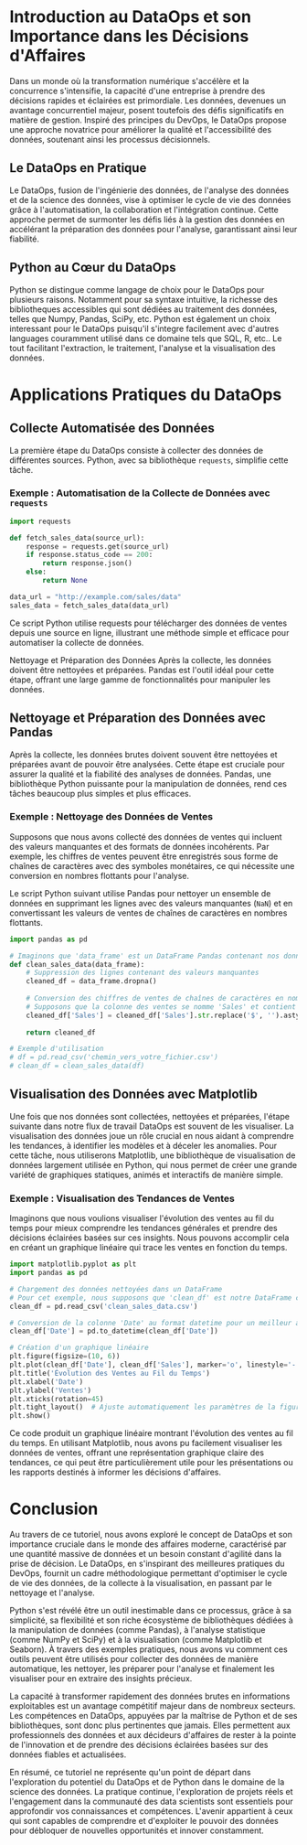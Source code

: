 
# Introduction au DataOps et son Importance dans les Décisions d'Affaires
Dans un monde où la transformation numérique s'accélère et la concurrence s'intensifie, la capacité d'une entreprise à prendre des décisions rapides et éclairées est primordiale. Les données, devenues un avantage concurrentiel majeur, posent toutefois des défis significatifs en matière de gestion. Inspiré des principes du DevOps, le DataOps propose une approche novatrice pour améliorer la qualité et l'accessibilité des données, soutenant ainsi les processus décisionnels.

## Le DataOps en Pratique

Le DataOps, fusion de l'ingénierie des données, de l'analyse des données et de la science des données, vise à optimiser le cycle de vie des données grâce à l'automatisation, la collaboration et l'intégration continue. Cette approche permet de surmonter les défis liés à la gestion des données en accélérant la préparation des données pour l'analyse, garantissant ainsi leur fiabilité.

## Python au Cœur du DataOps

Python se distingue comme langage de choix pour le DataOps pour plusieurs raisons. Notamment pour sa syntaxe intuitive, la richesse des bibliotheques accessibles qui sont dédiées au traitement des données, telles que Numpy, Pandas, SciPy, etc. Python est également un choix interessant pour le DataOps puisqu'il s'integre facilement avec d'autres languages couramment utilisé dans ce domaine tels que SQL, R, etc.. Le tout facilitant l'extraction, le traitement, l'analyse et la visualisation des données.

# Applications Pratiques du DataOps

## Collecte Automatisée des Données

La première étape du DataOps consiste à collecter des données de différentes sources. Python, avec sa bibliothèque `requests`, simplifie cette tâche.

### Exemple : Automatisation de la Collecte de Données avec `requests`

```python
import requests

def fetch_sales_data(source_url):
    response = requests.get(source_url)
    if response.status_code == 200:
        return response.json()
    else:
        return None

data_url = "http://example.com/sales/data"
sales_data = fetch_sales_data(data_url)
```

Ce script Python utilise requests pour télécharger des données de ventes depuis une source en ligne, illustrant une méthode simple et efficace pour automatiser la collecte de données.

Nettoyage et Préparation des Données
Après la collecte, les données doivent être nettoyées et préparées. Pandas est l'outil idéal pour cette étape, offrant une large gamme de fonctionnalités pour manipuler les données.

## Nettoyage et Préparation des Données avec Pandas

Après la collecte, les données brutes doivent souvent être nettoyées et préparées avant de pouvoir être analysées. Cette étape est cruciale pour assurer la qualité et la fiabilité des analyses de données. Pandas, une bibliothèque Python puissante pour la manipulation de données, rend ces tâches beaucoup plus simples et plus efficaces.

### Exemple : Nettoyage des Données de Ventes

Supposons que nous avons collecté des données de ventes qui incluent des valeurs manquantes et des formats de données incohérents. Par exemple, les chiffres de ventes peuvent être enregistrés sous forme de chaînes de caractères avec des symboles monétaires, ce qui nécessite une conversion en nombres flottants pour l'analyse.

Le script Python suivant utilise Pandas pour nettoyer un ensemble de données en supprimant les lignes avec des valeurs manquantes (`NaN`) et en convertissant les valeurs de ventes de chaînes de caractères en nombres flottants.

```python
import pandas as pd

# Imaginons que 'data_frame' est un DataFrame Pandas contenant nos données de ventes brutes
def clean_sales_data(data_frame):
    # Suppression des lignes contenant des valeurs manquantes
    cleaned_df = data_frame.dropna()
    
    # Conversion des chiffres de ventes de chaînes de caractères en nombres flottants
    # Supposons que la colonne des ventes se nomme 'Sales' et contient des valeurs comme "$123.45"
    cleaned_df['Sales'] = cleaned_df['Sales'].str.replace('$', '').astype(float)
    
    return cleaned_df

# Exemple d'utilisation
# df = pd.read_csv('chemin_vers_votre_fichier.csv')
# clean_df = clean_sales_data(df)
```
## Visualisation des Données avec Matplotlib

Une fois que nos données sont collectées, nettoyées et préparées, l'étape suivante dans notre flux de travail DataOps est souvent de les visualiser. La visualisation des données joue un rôle crucial en nous aidant à comprendre les tendances, à identifier les modèles et à déceler les anomalies. Pour cette tâche, nous utiliserons Matplotlib, une bibliothèque de visualisation de données largement utilisée en Python, qui nous permet de créer une grande variété de graphiques statiques, animés et interactifs de manière simple.

### Exemple : Visualisation des Tendances de Ventes

Imaginons que nous voulions visualiser l'évolution des ventes au fil du temps pour mieux comprendre les tendances générales et prendre des décisions éclairées basées sur ces insights. Nous pouvons accomplir cela en créant un graphique linéaire qui trace les ventes en fonction du temps.

```python
import matplotlib.pyplot as plt
import pandas as pd

# Chargement des données nettoyées dans un DataFrame
# Pour cet exemple, nous supposons que 'clean_df' est notre DataFrame contenant les colonnes 'Date' et 'Sales'
clean_df = pd.read_csv('clean_sales_data.csv')

# Conversion de la colonne 'Date' au format datetime pour un meilleur affichage dans le graphique
clean_df['Date'] = pd.to_datetime(clean_df['Date'])

# Création d'un graphique linéaire
plt.figure(figsize=(10, 6))
plt.plot(clean_df['Date'], clean_df['Sales'], marker='o', linestyle='-', color='b')
plt.title('Évolution des Ventes au Fil du Temps')
plt.xlabel('Date')
plt.ylabel('Ventes')
plt.xticks(rotation=45)
plt.tight_layout()  # Ajuste automatiquement les paramètres de la figure pour donner plus d'espace
plt.show()
```
Ce code produit un graphique linéaire montrant l'évolution des ventes au fil du temps. En utilisant Matplotlib, nous avons pu facilement visualiser les données de ventes, offrant une représentation graphique claire des tendances, ce qui peut être particulièrement utile pour les présentations ou les rapports destinés à informer les décisions d'affaires.

# Conclusion

Au travers de ce tutoriel, nous avons exploré le concept de DataOps et son importance cruciale dans le monde des affaires moderne, caractérisé par une quantité massive de données et un besoin constant d'agilité dans la prise de décision. Le DataOps, en s'inspirant des meilleures pratiques du DevOps, fournit un cadre méthodologique permettant d'optimiser le cycle de vie des données, de la collecte à la visualisation, en passant par le nettoyage et l'analyse.

Python s'est révélé être un outil inestimable dans ce processus, grâce à sa simplicité, sa flexibilité et son riche écosystème de bibliothèques dédiées à la manipulation de données (comme Pandas), à l'analyse statistique (comme NumPy et SciPy) et à la visualisation (comme Matplotlib et Seaborn). À travers des exemples pratiques, nous avons vu comment ces outils peuvent être utilisés pour collecter des données de manière automatique, les nettoyer, les préparer pour l'analyse et finalement les visualiser pour en extraire des insights précieux.

La capacité à transformer rapidement des données brutes en informations exploitables est un avantage compétitif majeur dans de nombreux secteurs. Les compétences en DataOps, appuyées par la maîtrise de Python et de ses bibliothèques, sont donc plus pertinentes que jamais. Elles permettent aux professionnels des données et aux décideurs d'affaires de rester à la pointe de l'innovation et de prendre des décisions éclairées basées sur des données fiables et actualisées.

En résumé, ce tutoriel ne représente qu'un point de départ dans l'exploration du potentiel du DataOps et de Python dans le domaine de la science des données. La pratique continue, l'exploration de projets réels et l'engagement dans la communauté des data scientists sont essentiels pour approfondir vos connaissances et compétences. L'avenir appartient à ceux qui sont capables de comprendre et d'exploiter le pouvoir des données pour débloquer de nouvelles opportunités et innover constamment.


